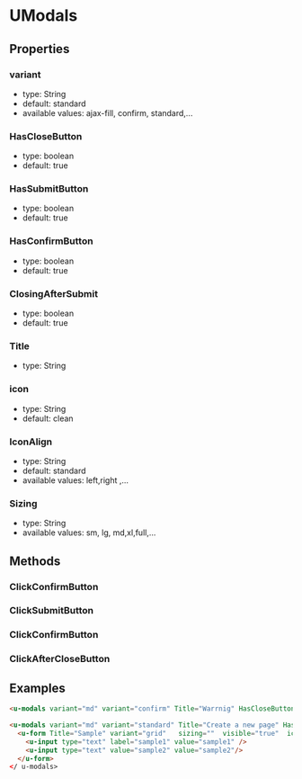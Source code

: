 # UModals

## Properties

### variant

* type: String
* default: standard
* available values: ajax-fill, confirm, standard,...

### HasCloseButton
* type: boolean
* default: true

### HasSubmitButton
* type: boolean
* default: true

### HasConfirmButton
* type: boolean
* default: true

### ClosingAfterSubmit
* type: boolean
* default: true


### Title
* type: String

### icon
 * type: String
 * default: clean

### IconAlign
  * type: String
  * default: standard
  * available values: left,right ,...

### Sizing
* type: String
* available values: sm, lg, md,xl,full,...


## Methods


### ClickConfirmButton
    
### ClickSubmitButton

### ClickConfirmButton

### ClickAfterCloseButton





## Examples

```html
<u-modals variant="md" variant="confirm" Title="Warrnig" HasCloseButton="true"  @ClickConfirmButton="" @ClickAfterCloseButton="" />

<u-modals variant="md" variant="standard" Title="Create a new page" HasSubmitButton="true" ClosingAfterSubmit="true"  @ClickSubmitButton="" @ClickAfterCloseButton="" >
  <u-form Title="Sample" variant="grid"   sizing=""  visible="true"  icon=""  IconAlign="" readonly="false"  ReadonlyType="" NumberColumn="1" @ClearForm="" >
    <u-input type="text" label="sample1" value="sample1" />
    <u-input type="text" value="sample2" value="sample2"/>
  </u-form>
</ u-modals>

```









